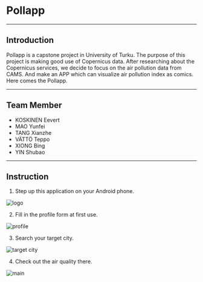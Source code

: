 # Pollapp
---
Introduction
-----------
Pollapp is a capstone project in University of Turku.
The purpose of this project is making good use of Copernicus data.
After researching about the Copernicus services, we decide to focus on the air pollution data from CAMS. And make an APP which can visualize air pollution index as comics. Here comes the Pollapp.

----------

Team Member
-----------
 - KOSKINEN Eevert
 - MAO Yunfei
 - TANG Xianzhe
 - VÄTTÖ Teppo
 - XIONG Bing
 - YIN Shubao

----------

Instruction
-----------
 1. Step up this application on your Android phone.
 
 ![logo][1]

 2. Fill in the profile form at first use.
 
 ![profile][2]

 3. Search your target city.
 
 ![target city][3]

 4. Check out the air quality there.
 
 ![main][4]


  [1]: https://lh3.googleusercontent.com/hVQYoYI8bzkINScA2-GT0GNFJ3vZNDPiZlKkgdUUvyoWZBy9NmEGRAEnUODP582oxcRhVT6TyaqfnbQneJb1IVeMjFCbBJoAMCBCQ8fJwDP-JdYHSwb_sdB57V39EEYOeozkArZoXs_ntv_GFrHr5ScZxTzmp1HasrkBA7oLfSylEFVmVuzG2Gzn1cjIYFQskR9SvHyxso3LHWs3xdnimxkXtBdLu6NlJmuyJ8sou-oHaaQ6XSPo_91z7dWSinHDMzlYV_DgkU4xi6arg0-uBE-TZxEUuMi_AmsthCTKPaNGo6KqgM45JgyXyoJqwzcxckx84M7YhvPaHGgnYupgI_ukxEa-hMomafeXCDhdQSzFpCFhUF7z_3_1pQNqIDudU54JaywktfZtWTHXXgB1_6-6FfLDXBcjbHj_UZzCBS17WM9heDYFGQNiV9RUQDHR-uDygUsQn6y-MFtI_tEpg50ftf9vt1H3PXxwByfsE13QRys7bd5RzGAog8U3SK8p5J3v2mvK1WwSnDT5x03Xt0mkRgny_ph4NOgnJzPmS9E5QVkC0zJL5pXWbfkSXp9-fXz_mySRdbiSZEVKypNjZczFm9kC0_2MUPioozEmmzmVR1UCwJ4Uf-lC6z0Tb4AmW8JaKOLFt9i6cZfz8sLi7vU=w199-h260-no
  [2]: https://lh3.googleusercontent.com/hU2j_WpSgAXMOK71YxTsSdVW5jM8lxRVCcKUCmP36_nECjNNf-VRr94JzDBArIC4SDGwPeeG7zkgEr_a3E5PMN7zhienGRPdFwm_0IZbNG4h2ACgGkzydA0tk1NV4h7DRgUItmd2VivtGB5kaA0aY5yoyU8YDZqqtnHekgVQQnyrD3MC4eEoAsewXllLUoRD0juvzk65oApyFYbvLBnHbKKT90_G-yRonfn7Bnt7F1xI1VUu0BFiBF2xKoisZanHwgyaNj0Y9XLr1ut99otXbvMHOyZRWAp3uWssouwLm-DtpBHhWppLpJu2nuyeetr2_fJSj4NjWfw8_gmjxzXgqZM9GpoJO-FWT9IJmZVu7NlmxqwbOQhN0uLhSoogoN4hTTZoVShwKQb7HdbIU78DmkBq5Vd84aljcDQlA9zsU8Gj4U-P2A7bhlal8cw-C_-nojB6IGFjLl_1x4lH6kd22eN_UYehhHCGy7ieiRzvbq2C_Nb8pc7CT68_MezHhc_r80X5yDfFhigmf3njhQCqocu-pC-_LRGBNdNZv50c8431zdKLpigGTjv2XD8d_-KqL13_MGTZb9xaZ_tsdUv0Gj-GeQSn_4SpM5VlOBDb_oNeUUSgmVsImns4EIXqX8bOypf9tXHZDSF6-eE83XySFbw=w337-h599-no
  [3]: https://lh3.googleusercontent.com/5gVnfU4QwmebT5Ync7ZG1Pb1owFaVbWcjbDkQqEvNI3rGkM295TAYPU9c3HnVgcccmCSRrLs6nXhRnMYrqiuQLYmxghW7T2BGx_EyoHVNq54dp-aTBpfjORCfZta1hKFQJLXcEr05SElXZJrr7VFAEnSu-nRdEtzjY_m87sm4ec7XpRt12GZOh_r0mjuFBOACAeqlvzJnUf_qITafJ4J5fDXmCZR3MWvPpiiofmAzxVYt3oWOoeP7vSg5cvIvuo8b3ge18XnFqHwrHngGHQCc1A68JzWnQR64nUXVtjDjZJ8C5g08nJ7Eqxyfwo2C30GoECzo7JrXL_bL2HgxBf5aIE2QNbvf1iS5I6HFyW05fbbXaoQOk6aZ1hOZPnWJuyZlDmGP6FiEfXjE6daM_tazXGeTI9n145js62MQIJt1repmZDwUsjeJAXnyONR-fd3Z1Pxxl-ZY_Wa9nkzmMwUoJQfpOZuOdp688F8_SiuRfj2HFxPrw2fyd1JMjmd31LTku5ycgpl-ldyCt-h9fouS9ygnrIm-Is5PVowv1Nbk8QfEAxfCeV4z5J6InOniE4kYCahAd30AWDPMKdgYeRR84pd4W_klRaAfHTZ3zbRZ83zET8Bm0qavJU5tiVsAB9WU1dadspXoENdp71cK0oAH4g=w337-h599-no
  [4]: https://lh3.googleusercontent.com/qGwdWmwNBH4qiNQqJwZu97S2VFKT0jcDCaFXH_tv_TSPzEXnl58Lx-tVopKVyN6Vb2Ecry1Tly3_tUgAHvp9rRgZpZccwvvO5xvJPjaIQMCNV-6PoxVLo6r27YAMdtcUFnMt9i9_cIYMrK4koCxpWLInD5matuBAMdVVUCf3pvtzd7Kz685M9mDQTxvsWH23S7U8XIwpAWo3vugCXl4Z5hIRD3PqBvqZE51D--qjYeQ9mr9iLoU6Wk7rqwkJK2ivAdlBhdCMy-FKh0OnJPORilCu8xbmfQvrKekvxBlYeUacPxPeGXcpyqlwzqoRfhESH8D3-fxgRoEuqnbBKzus9Pjs5VMV6Jejxx7YdLyHer4aOKp3AlyyoHrkjlc3x7GBtFt4sRGbImk3IXH2cpebi7AFWT-GTSlWQOJcLWCwEXVr6dDLDeRYDnh-GNap-5CXPTENMF2x6fKXbEFnJr4IPrpMZf7_xba0LjBXuCtLCMMYIPUGQ6V4ySedGMLQ4gpFz9Bijo_QREPCGfofHnyhkNBc_bQmDbm-xYg_XfgCVTp65Jygw_k7NnFZuMtWjqPXsZj4c8Ovw2jZhk6RLGUN2F6HkYa8ETAZeWv3W0lIyl7LBd0dcTmMgPYbX-Gs1AuXGnqsIWwOM0GwQOpEnhYcUdc=w337-h599-no
